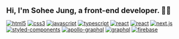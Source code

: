 
<span style="color:neongreen;font-weight:700;font-size:20px">
Hi, I'm Sohee Jung, a front-end developer. 🧚‍♂️
</span>



<a href='https://github.com/shivamkapasia0' target="_blank"><img alt='html5' src='https://img.shields.io/badge/html5-100000?style=for-the-badge&logo=html5&logoColor=E34F26&labelColor=F7F7F7&color=F7F7F7'/></a>
<a href='https://github.com/shivamkapasia0' target="_blank"><img alt='css3' src='https://img.shields.io/badge/css3-100000?style=for-the-badge&logo=css3&logoColor=1572B6&labelColor=F7F7F7&color=F7F7F7'/></a>
<a href='https://github.com/shivamkapasia0' target="_blank"><img alt='javascript' src='https://img.shields.io/badge/javascript-100000?style=for-the-badge&logo=javascript&logoColor=F7DF1E&labelColor=F7F7F7&color=F7F7F7'/></a>
<a href='https://github.com/shivamkapasia0' target="_blank"><img alt='typescript' src='https://img.shields.io/badge/typescript-100000?style=for-the-badge&logo=typescript&logoColor=3178C6&labelColor=F7F7F7&color=F7F7F7'/></a>
<a href='https://github.com/shivamkapasia0' target="_blank"><img alt='react' src='https://img.shields.io/badge/react-100000?style=for-the-badge&logo=react&logoColor=61DAFB&labelColor=F7F7F7&color=F7F7F7'/></a>
<a href='https://github.com/shivamkapasia0' target="_blank"><img alt='react' src='https://img.shields.io/badge/react_native-100000?style=for-the-badge&logo=react&logoColor=61DAFB&labelColor=F7F7F7&color=F7F7F7'/></a>
<a href='https://github.com/shivamkapasia0' target="_blank"><img alt='next.js' src='https://img.shields.io/badge/next.js-100000?style=for-the-badge&logo=next.js&logoColor=000000&labelColor=F7F7F7&color=F7F7F7'/></a>
<a href='https://github.com/shivamkapasia0' target="_blank"><img alt='styled-components' src='https://img.shields.io/badge/styled_components-100000?style=for-the-badge&logo=styled-components&logoColor=DB7093&labelColor=F7F7F7&color=F7F7F7'/></a>
<a href='https://github.com/shivamkapasia0' target="_blank"><img alt='apollo-graphql' src='https://img.shields.io/badge/apollo_graphql-100000?style=for-the-badge&logo=apollo-graphql&logoColor=311C87&labelColor=F7F7F7&color=F7F7F7'/></a>
<a href='https://github.com/shivamkapasia0' target="_blank"><img alt='graphql' src='https://img.shields.io/badge/graphql-100000?style=for-the-badge&logo=graphql&logoColor=E10098&labelColor=F7F7F7&color=F7F7F7'/></a>
<a href='https://github.com/shivamkapasia0' target="_blank"><img alt='firebase' src='https://img.shields.io/badge/firebase-100000?style=for-the-badge&logo=firebase&logoColor=FFCA28&labelColor=F7F7F7&color=F7F7F7'/></a>
